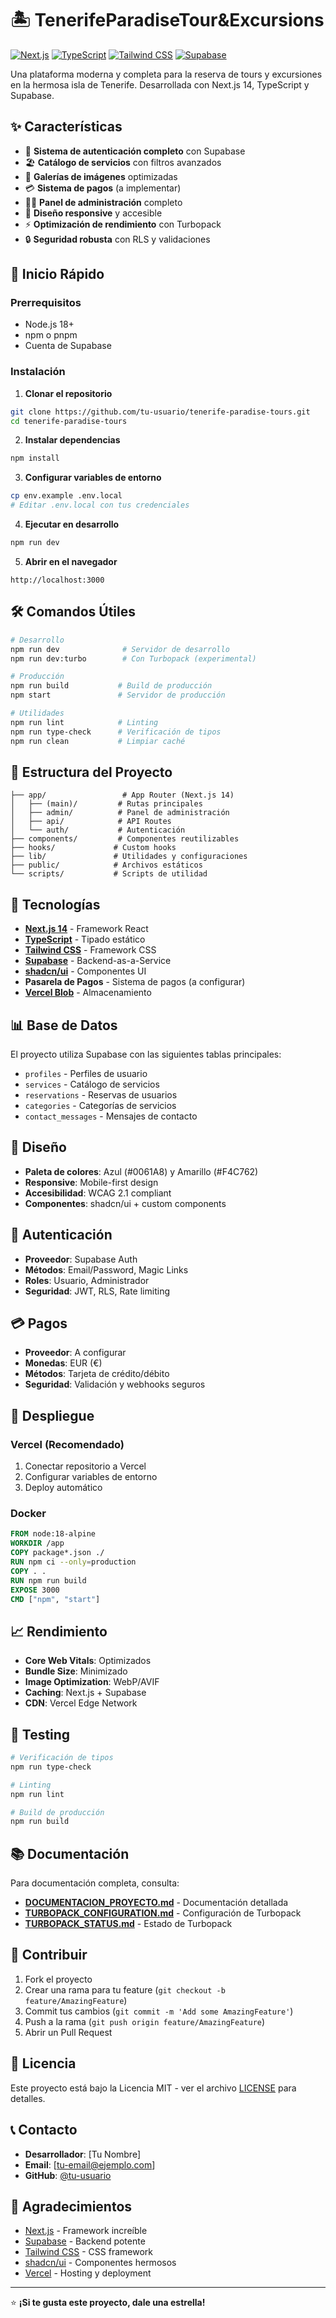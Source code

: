 # 🏝️ TenerifeParadiseTour&Excursions

[![Next.js](https://img.shields.io/badge/Next.js-14.2.30-black?style=for-the-badge&logo=next.js)](https://nextjs.org/)
[![TypeScript](https://img.shields.io/badge/TypeScript-5.x-blue?style=for-the-badge&logo=typescript)](https://www.typescriptlang.org/)
[![Tailwind CSS](https://img.shields.io/badge/Tailwind_CSS-3.x-38B2AC?style=for-the-badge&logo=tailwind-css)](https://tailwindcss.com/)
[![Supabase](https://img.shields.io/badge/Supabase-Latest-3ECF8E?style=for-the-badge&logo=supabase)](https://supabase.com/)

Una plataforma moderna y completa para la reserva de tours y excursiones en la hermosa isla de Tenerife. Desarrollada con Next.js 14, TypeScript y Supabase.

## ✨ Características

- 🎯 **Sistema de autenticación completo** con Supabase
- 🏖️ **Catálogo de servicios** con filtros avanzados
- 📸 **Galerías de imágenes** optimizadas
- 💳 **Sistema de pagos** (a implementar)
- 👨‍💼 **Panel de administración** completo
- 📱 **Diseño responsive** y accesible
- ⚡ **Optimización de rendimiento** con Turbopack
- 🔒 **Seguridad robusta** con RLS y validaciones

## 🚀 Inicio Rápido

### Prerrequisitos

- Node.js 18+
- npm o pnpm
- Cuenta de Supabase

### Instalación

1. **Clonar el repositorio**
```bash
git clone https://github.com/tu-usuario/tenerife-paradise-tours.git
cd tenerife-paradise-tours
```

2. **Instalar dependencias**
```bash
npm install
```

3. **Configurar variables de entorno**
```bash
cp env.example .env.local
# Editar .env.local con tus credenciales
```

4. **Ejecutar en desarrollo**
```bash
npm run dev
```

5. **Abrir en el navegador**
```
http://localhost:3000
```

## 🛠️ Comandos Útiles

```bash
# Desarrollo
npm run dev              # Servidor de desarrollo
npm run dev:turbo        # Con Turbopack (experimental)

# Producción
npm run build           # Build de producción
npm start               # Servidor de producción

# Utilidades
npm run lint            # Linting
npm run type-check      # Verificación de tipos
npm run clean           # Limpiar caché
```

## 📁 Estructura del Proyecto

```
├── app/                 # App Router (Next.js 14)
│   ├── (main)/         # Rutas principales
│   ├── admin/          # Panel de administración
│   ├── api/            # API Routes
│   └── auth/           # Autenticación
├── components/         # Componentes reutilizables
├── hooks/             # Custom hooks
├── lib/               # Utilidades y configuraciones
├── public/            # Archivos estáticos
└── scripts/           # Scripts de utilidad
```

## 🔧 Tecnologías

- **[Next.js 14](https://nextjs.org/)** - Framework React
- **[TypeScript](https://www.typescriptlang.org/)** - Tipado estático
- **[Tailwind CSS](https://tailwindcss.com/)** - Framework CSS
- **[Supabase](https://supabase.com/)** - Backend-as-a-Service
- **[shadcn/ui](https://ui.shadcn.com/)** - Componentes UI
- **Pasarela de Pagos** - Sistema de pagos (a configurar)
- **[Vercel Blob](https://vercel.com/docs/storage/vercel-blob)** - Almacenamiento

## 📊 Base de Datos

El proyecto utiliza Supabase con las siguientes tablas principales:

- `profiles` - Perfiles de usuario
- `services` - Catálogo de servicios
- `reservations` - Reservas de usuarios
- `categories` - Categorías de servicios
- `contact_messages` - Mensajes de contacto

## 🎨 Diseño

- **Paleta de colores**: Azul (#0061A8) y Amarillo (#F4C762)
- **Responsive**: Mobile-first design
- **Accesibilidad**: WCAG 2.1 compliant
- **Componentes**: shadcn/ui + custom components

## 🔐 Autenticación

- **Proveedor**: Supabase Auth
- **Métodos**: Email/Password, Magic Links
- **Roles**: Usuario, Administrador
- **Seguridad**: JWT, RLS, Rate limiting

## 💳 Pagos

- **Proveedor**: A configurar
- **Monedas**: EUR (€)
- **Métodos**: Tarjeta de crédito/débito
- **Seguridad**: Validación y webhooks seguros

## 🚀 Despliegue

### Vercel (Recomendado)

1. Conectar repositorio a Vercel
2. Configurar variables de entorno
3. Deploy automático

### Docker

```dockerfile
FROM node:18-alpine
WORKDIR /app
COPY package*.json ./
RUN npm ci --only=production
COPY . .
RUN npm run build
EXPOSE 3000
CMD ["npm", "start"]
```

## 📈 Rendimiento

- **Core Web Vitals**: Optimizados
- **Bundle Size**: Minimizado
- **Image Optimization**: WebP/AVIF
- **Caching**: Next.js + Supabase
- **CDN**: Vercel Edge Network

## 🧪 Testing

```bash
# Verificación de tipos
npm run type-check

# Linting
npm run lint

# Build de producción
npm run build
```

## 📚 Documentación

Para documentación completa, consulta:
- **[DOCUMENTACION_PROYECTO.md](./DOCUMENTACION_PROYECTO.md)** - Documentación detallada
- **[TURBOPACK_CONFIGURATION.md](./TURBOPACK_CONFIGURATION.md)** - Configuración de Turbopack
- **[TURBOPACK_STATUS.md](./TURBOPACK_STATUS.md)** - Estado de Turbopack

## 🤝 Contribuir

1. Fork el proyecto
2. Crear una rama para tu feature (`git checkout -b feature/AmazingFeature`)
3. Commit tus cambios (`git commit -m 'Add some AmazingFeature'`)
4. Push a la rama (`git push origin feature/AmazingFeature`)
5. Abrir un Pull Request

## 📄 Licencia

Este proyecto está bajo la Licencia MIT - ver el archivo [LICENSE](LICENSE) para detalles.

## 📞 Contacto

- **Desarrollador**: [Tu Nombre]
- **Email**: [tu-email@ejemplo.com]
- **GitHub**: [@tu-usuario](https://github.com/tu-usuario)

## 🙏 Agradecimientos

- [Next.js](https://nextjs.org/) - Framework increíble
- [Supabase](https://supabase.com/) - Backend potente
- [Tailwind CSS](https://tailwindcss.com/) - CSS framework
- [shadcn/ui](https://ui.shadcn.com/) - Componentes hermosos
- [Vercel](https://vercel.com/) - Hosting y deployment

---

⭐ **¡Si te gusta este proyecto, dale una estrella!**
